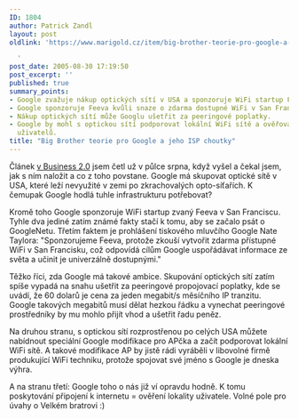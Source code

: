 ```yaml
---
ID: 1804
author: Patrick Zandl
layout: post
oldlink: 'https://www.marigold.cz/item/big-brother-teorie-pro-google-a-jeho-isp-choutky

  '
post_date: 2005-08-30 17:19:50
post_excerpt: ''
published: true
summary_points:
- Google zvažuje nákup optických sítí v USA a sponzoruje WiFi startup Feeva.
- Google sponzoruje Feeva kvůli snaze o zdarma dostupné WiFi v San Franciscu.
- Nákup optických sítí může Googlu ušetřit za peeringové poplatky.
- Google by mohl s optickou sítí podporovat lokální WiFi sítě a ověřovat lokality
  uživatelů.
title: "Big Brother teorie pro Google a jeho ISP choutky"
---
```


<p>Článek <a href="http://www.business2.com/b2/web/articles/print/0,17925,1093558,00.html">v Business 2.0</a> jsem četl už v půlce srpna, když vyšel a čekal jsem, jak s ním naložit a co z toho povstane. Google má skupovat optické sítě v USA, které leží nevyužité v zemi po zkrachovalých opto-síťařích. K čemupak Google hodlá tuhle infrastrukturu potřebovat?</p>

<p>Kromě toho Google sponzoruje WiFi startup zvaný Feeva v San Franciscu. Tyhle dva jediné zatím známé fakty stačí k tomu, aby se začalo psát o GoogleNetu. Třetím faktem je prohlášení tiskového mluvčího Google Nate Taylora: "Sponzorujeme Feeva, protože zkouší vytvořit zdarma přístupné WiFi v San Francisku, což odpovídá cílům Google uspořádávat informace ze světa a učinit je univerzálně dostupnými."</p>

<p>Těžko říci, zda Google má takové ambice. Skupování optických sítí zatím spíše vypadá na snahu ušetřit za peeringové propojovací poplatky, kde se uvádí, že 60 dolarů je cena za jeden megabit/s měsíčního IP tranzitu. Google takových megabitů musí dělat hezkou řádku a vynechat peeringové prostředníky by mu mohlo přijít vhod a ušetřit řadu peněz. </p>

<p>Na druhou stranu, s optickou sítí rozprostřenou po celých USA můžete nabídnout speciální Google modifikace pro APčka a začít podporovat lokální WiFi sítě. A takové modifikace AP  by jistě rádi vyráběli v libovolné firmě produkující WiFi techniku, protože spojovat své jméno s Google je dneska výhra. </p>

<p>A na stranu třetí: Google toho o nás již ví opravdu hodně. K tomu poskytování připojení k internetu = ověření lokality uživatele. Volné pole pro úvahy o Velkém bratrovi :)
</p>